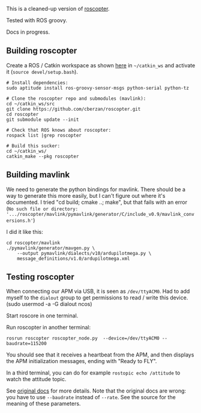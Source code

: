This is a cleaned-up version of [roscopter][1].

Tested with ROS groovy.

Docs in progress.


## Building roscopter

Create a ROS / Catkin workspace as shown [here][2] in `~/catkin_ws` and
activate it (`source devel/setup.bash`).

```
# Install dependencies:
sudo aptitude install ros-groovy-sensor-msgs python-serial python-tz

# Clone the roscopter repo and submodules (mavlink):
cd ~/catkin_ws/src
git clone https://github.com/cberzan/roscopter.git
cd roscopter
git submodule update --init

# Check that ROS knows about roscopter:
rospack list |grep roscopter

# Build this sucker:
cd ~/catkin_ws/
catkin_make --pkg roscopter
```


## Building mavlink

We need to generate the python bindings for mavlink. There should be a way to
generate this more easily, but I can't figure out where it's documented. I
tried "cd build; cmake ..; make", but that fails with an error (`No such file
or directory:
'.../roscopter/mavlink/pymavlink/generator/C/include_v0.9/mavlink_conversions.h'`)

I did it like this:

```
cd roscopter/mavlink
./pymavlink/generator/mavgen.py \
    --output pymavlink/dialects/v10/ardupilotmega.py \
    message_definitions/v1.0/ardupilotmega.xml
```


## Testing roscopter

When connecting our APM via USB, it is seen as `/dev/ttyACM0`. Had to add
myself to the `dialout` group to get permissions to read / write this device.
(sudo usermod -a -G dialout ncos)

Start roscore in one terminal.

Run roscopter in another terminal:

```
rosrun roscopter roscopter_node.py  --device=/dev/ttyACM0 --baudrate=115200
```

You should see that it receives a heartbeat from the APM, and then displays the
APM initialization messages, ending with "Ready to FLY".

In a third terminal, you can do for example `rostopic echo /attitude` to watch
the attitude topic.

See [original docs][1] for more details. Note that the original docs are wrong:
you have to use `--baudrate` instead of `--rate`. See the source for the
meaning of these parameters.



[1]: https://code.google.com/p/roscopter/
[2]: http://wiki.ros.org/ROS/Tutorials/InstallingandConfiguringROSEnvironment#Create_a_ROS_Workspace
